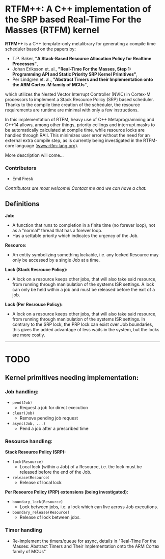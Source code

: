 # RTFM++:  A C++ implementation of the SRP based Real-Time For the Masses (RTFM) kernel

**RTFM++** is a C++ template-only metalibrary for generating a compile time
scheduler based on the papers by:

* T.P. Baker, **"A Stack-Based Resource Allocation Policy for Realtime Processes"**,
* Johan Eriksson et. al., **"Real-Time For the Masses, Step 1: Programming API and Static Priority SRP Kernel Primitives"**,
* Per Lindgren et. al., **"Abstract Timers and their Implementation onto the ARM Cortex-M family of MCUs"**,

which utilizes the Nested Vector Interrupt Controller (NVIC) in Cortex-M
processors to implement a Stack Resource Policy (SRP) based scheduler. Thanks
to the compile time creation of the scheduler, the resource requirements are
runtime are minimal with only a few instructions.

In this
implementation of RTFM, heavy use of C++ Metaprogramming and C++14 allows,
among other things, priority ceilings and interrupt masks to be automatically
calculated at compile time, while resource locks are handled through RAII.
This minimizes user error without the need for an external extra compile step,
as is currently being investigated in the RTFM-core language (www.rtfm-lang.org).

More description will come...

### Contributors

* Emil Fresk

_Contributors are most welcome! Contact me and we can have a chat._

## Definitions
**Job:**

* A function that runs to completion in a finite time (no forever loop),
 not as a "normal" thread that has a forever loop.
* Has a settable priority which indicates the urgency of the Job.

**Resource:**

* An entity symbolizing something lockable, i.e. any locked Resource may
only be accessed by a single Job at a time.

**Lock (Stack Resrouce Policy):**

* A lock on a resource keeps other jobs, that will also take said resource,
from running through manipulation of the systems ISR settings. A lock can only
be held within a job and must be released before the exit of a job.

**Lock (Per Resrouce Policy):**

* A lock on a resource keeps other jobs, that will also take said resource,
from running through manipulation of the systems ISR settings. In contrary
to the SRP lock, the PRP lock can exist over Job boundaries, this gives the
added advantage of less waits in the system, but the locks are more costly.

---

# TODO

## Kernel primitives needing implementation:

### Job handling:
* `pend(Job)`
    * Request a job for direct execution
* `clear(Job)`
    * Remove pending job request
* `async(Job, ...)`
    * Pend a job after a prescribed time

### Resource handling:

**Stack Resource Policy (SRP):**

* `lock(Resource)`
    * Local lock (within a Job) of a Resource, i.e. the lock must be released
    before the end of the Job.
* `release(Resource)`
    * Release of local lock

**Per Resource Policy (PRP) extensions (being investigated):**

* `boundary_lock(Resource)`
    * Lock between jobs, i.e. a lock which can live across Job executions.
* `boundary_release(Resource)`
    * Release of lock between jobs.

### Timer handling
* Re-implement the timers/queue for async, details in "Real-Time For the Masses: Abstract Timers and Their Implementation onto the ARM Cortex family of MCUs"
